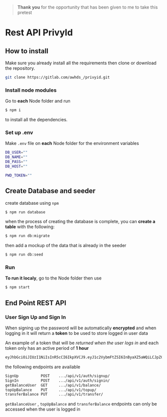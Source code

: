 > **Thank you** for the opportunity that has been given to me to take this
> pretest

# Rest API PrivyId

## How to install
Make sure you already install all the requirements then clone or download the repository.
```bash
git clone https://gitlab.com/awhds_/privyid.git
```
### Install node modules
Go to **each** Node folder and run
```bash
$ npm i
```
to install all the dependencies.
### Set up .env
Make  `.env`  file on  **each**  Node folder for the environment variables
```bash
DB_USER=""
DB_NAME=""
DB_PASS=""
DB_HOST=""

PWD_TOKEN=""
```

## Create Database and seeder
create database using `npm`
```bash
$ npm run database
```
when the process of creating the database is complete, you can **create a table** with the following:
```bash
$ npm run db:migrate
```
then add a mockup of the data that is already in the seeder
```bash
$ npm run db:seed
```
### Run
**To run it localy**, go to the Node folder then use
```bash
$ npm start
```

## End Point REST API

### User Sign Up and Sign In
When signing up the password will be automatically **encrypted** and when logging in it will return a **token** to be used to store logged in user data

An example of a token that will be *returned when the user logs in* and each token only has an active period of **1 hour**
```bash
eyJhbGciOiJIUzI1NiIsInR5cCI6IkpXVCJ9.eyJ1c2VybmFtZSI6InByaXZ5aWQiLCJpZCI6MSwiaWF0IjoxNjM3NjkxNDYxLCJleHAiOjE2Mzc2OTUwNjF9.IFZi35EYDyU4-rTjXtnWiI3JR8b63M2eamUkFxjD2Lo
```
the following endpoints are available
```bash
SignUp 			POST    .../api/v1/auth/signup/
SignIn			POST	.../api/v1/auth/signin/
getBalanceUser	GET		.../api/v1/balance/
topUpBalance	PUT		.../api/v1/topup/
transferBalance	PUT		.../api/v1/transfer/
```
`getBalanceUser` , `topUpBalance` and `transferBalance` endpoints can only be accessed when the user is logged in